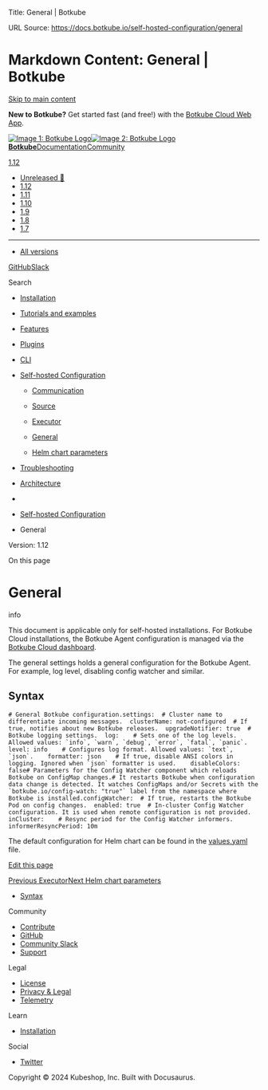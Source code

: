 Title: General | Botkube

URL Source: https://docs.botkube.io/self-hosted-configuration/general

Markdown Content:
General | Botkube
===============
       

[Skip to main content](https://docs.botkube.io/self-hosted-configuration/general#__docusaurus_skipToContent_fallback)

**New to Botkube?** Get started fast (and free!) with the [Botkube Cloud Web App](https://app.botkube.io/).

[![Image 1: Botkube Logo](https://docs.botkube.io/images/botkube-black.svg)![Image 2: Botkube Logo](https://docs.botkube.io/images/botkube-white.svg) **Botkube**](https://docs.botkube.io/)[Documentation](https://docs.botkube.io/)[Community](https://docs.botkube.io/community/contribute/)

[1.12](https://docs.botkube.io/)

*   [Unreleased 🚧](https://docs.botkube.io/next/self-hosted-configuration/general)
*   [1.12](https://docs.botkube.io/self-hosted-configuration/general)
*   [1.11](https://docs.botkube.io/1.11/self-hosted-configuration/general)
*   [1.10](https://docs.botkube.io/1.10/)
*   [1.9](https://docs.botkube.io/1.9/)
*   [1.8](https://docs.botkube.io/1.8/)
*   [1.7](https://docs.botkube.io/1.7/)
*   * * *
    
*   [All versions](https://docs.botkube.io/versions)

[GitHub](https://github.com/kubeshop/botkube)[Slack](https://join.botkube.io/)

Search

*   [Installation](https://docs.botkube.io/)
    
*   [Tutorials and examples](https://docs.botkube.io/examples-and-tutorials/)
    
*   [Features](https://docs.botkube.io/features/event-notifications)
    
*   [Plugins](https://docs.botkube.io/plugins/)
    
*   [CLI](https://docs.botkube.io/cli/getting-started)
    
*   [Self-hosted Configuration](https://docs.botkube.io/self-hosted-configuration/)
    
    *   [Communication](https://docs.botkube.io/self-hosted-configuration/communication/)
        
    *   [Source](https://docs.botkube.io/self-hosted-configuration/source)
    *   [Executor](https://docs.botkube.io/self-hosted-configuration/executor)
    *   [General](https://docs.botkube.io/self-hosted-configuration/general)
    *   [Helm chart parameters](https://docs.botkube.io/self-hosted-configuration/helm-chart-parameters)
*   [Troubleshooting](https://docs.botkube.io/troubleshooting/common-problems)
    
*   [Architecture](https://docs.botkube.io/architecture/)
    

*   [](https://docs.botkube.io/)
*   [Self-hosted Configuration](https://docs.botkube.io/self-hosted-configuration/)
*   General

Version: 1.12

On this page

General
=======

info

This document is applicable only for self-hosted installations. For Botkube Cloud installations, the Botkube Agent configuration is managed via the [Botkube Cloud dashboard](https://app.botkube.io/).

The general settings holds a general configuration for the Botkube Agent. For example, log level, disabling config watcher and similar.

Syntax[​](https://docs.botkube.io/self-hosted-configuration/general#syntax "Direct link to Syntax")
---------------------------------------------------------------------------------------------------

```
# General Botkube configuration.settings:  # Cluster name to differentiate incoming messages.  clusterName: not-configured  # If true, notifies about new Botkube releases.  upgradeNotifier: true  # Botkube logging settings.  log:    # Sets one of the log levels. Allowed values: `info`, `warn`, `debug`, `error`, `fatal`, `panic`.    level: info    # Configures log format. Allowed values: `text`, `json`.    formatter: json    # If true, disable ANSI colors in logging. Ignored when `json` formatter is used.    disableColors: false# Parameters for the Config Watcher component which reloads Botkube on ConfigMap changes.# It restarts Botkube when configuration data change is detected. It watches ConfigMaps and/or Secrets with the `botkube.io/config-watch: "true"` label from the namespace where Botkube is installed.configWatcher:  # If true, restarts the Botkube Pod on config changes.  enabled: true  # In-cluster Config Watcher configuration. It is used when remote configuration is not provided.  inCluster:    # Resync period for the Config Watcher informers.    informerResyncPeriod: 10m
```

The default configuration for Helm chart can be found in the [values.yaml](https://github.com/kubeshop/botkube/blob/main/helm/botkube/values.yaml) file.

[Edit this page](https://github.com/kubeshop/botkube-docs/edit/main/versioned_docs/version-1.12/self-hosted-configuration/general.md)

[Previous Executor](https://docs.botkube.io/self-hosted-configuration/executor)[Next Helm chart parameters](https://docs.botkube.io/self-hosted-configuration/helm-chart-parameters)

*   [Syntax](https://docs.botkube.io/self-hosted-configuration/general#syntax)

Community

*   [Contribute](https://docs.botkube.io/community/contribute)
*   [GitHub](https://github.com/kubeshop/botkube)
*   [Community Slack](https://join.botkube.io/)
*   [Support](https://docs.botkube.io/support)

Legal

*   [License](https://docs.botkube.io/license)
*   [Privacy & Legal](https://botkube.io/privacy-policy)
*   [Telemetry](https://docs.botkube.io/telemetry)

Learn

*   [Installation](https://docs.botkube.io/)

Social

*   [Twitter](https://twitter.com/Botkube_io)

Copyright © 2024 Kubeshop, Inc. Built with Docusaurus.
